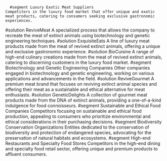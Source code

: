       #segment Luxury Exotic Meat Suppliers
	Competitors in the luxury food market that offer unique and exotic meat products, catering to consumers seeking exclusive gastronomic experiences.
#solution ReviveMeat
	A specialized process that allows the company to recreate the meat of extinct animals using biotechnology and genetic engineering techniques.
#solution ExquisiteEats
	A line of luxury meat products made from the meat of revived extinct animals, offering a unique and exclusive gastronomic experience.
#solution BioCuisine
	A range of high-end culinary creations made from the meat of revived extinct animals, catering to discerning customers in the luxury food market.
#segment Biotechnology and Genetic Engineering Companies
	Other companies engaged in biotechnology and genetic engineering, working on various applications and advancements in the field.
#solution ReviveGourmet
	A premium meat brand that focuses on reviving extinct animal species and offering their meat as a sustainable and ethical alternative for meat enthusiasts.
#solution GeneticDelights
	A collection of gourmet meat products made from the DNA of extinct animals, providing a one-of-a-kind indulgence for food connoisseurs.
#segment Sustainable and Ethical Food Companies
	Competitors focusing on sustainable and ethical food production, appealing to consumers who prioritize environmental and ethical considerations in their purchasing decisions.
#segment Biodiversity Conservation Organizations
	Entities dedicated to the conservation of biodiversity and protection of endangered species, advocating for the preservation of natural habitats and ecosystems.
#segment High-end Restaurants and Specialty Food Stores
	Competitors in the high-end dining and specialty food retail sector, offering unique and premium products to affluent consumers.

